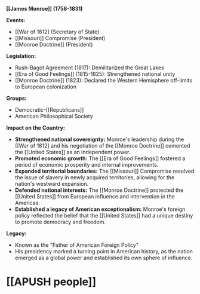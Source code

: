 **[[James Monroe]] (1758-1831)**

**Events:**

* [[War of 1812] (Secretary of State)
* [[Missouri]] Compromise (President)
* [[Monroe Doctrine]] (President)

**Legislation:**

* Rush-Bagot Agreement (1817): Demilitarized the Great Lakes
* [[Era of Good Feelings]] (1815-1825): Strengthened national unity
* [[Monroe Doctrine]] (1823): Declared the Western Hemisphere off-limits to European colonization

**Groups:**

* Democratic-[[Republicans]]
* American Philosophical Society

**Impact on the Country:**

* **Strengthened national sovereignty:** Monroe's leadership during the [[War of 1812] and his negotiation of the [[Monroe Doctrine]] cemented the [[United States]] as an independent power.
* **Promoted economic growth:** The [[Era of Good Feelings]] fostered a period of economic prosperity and internal improvements.
* **Expanded territorial boundaries:** The [[Missouri]] Compromise resolved the issue of slavery in newly acquired territories, allowing for the nation's westward expansion.
* **Defended national interests:** The [[Monroe Doctrine]] protected the [[United States]] from European influence and intervention in the Americas.
* **Established a legacy of American exceptionalism:** Monroe's foreign policy reflected the belief that the [[United States]] had a unique destiny to promote democracy and freedom.

**Legacy:**

* Known as the "Father of American Foreign Policy"
* His presidency marked a turning point in American history, as the nation emerged as a global power and established its own sphere of influence.
# [[APUSH people]]